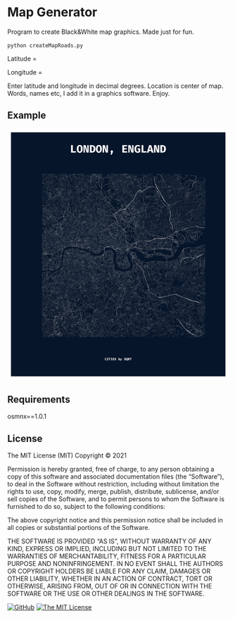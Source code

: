 # Map Generator
Program to create Black&White map graphics. Made just for fun.
```
python createMapRoads.py
```
Latitude =

Longitude =

Enter latitude and longitude in decimal degrees. Location is center of map. Words, names etc, I add it in a graphics software.
Enjoy.
## Example
![alt text](jpg/london_01.jpg)

## Requirements

osmnx==1.0.1

## License
The MIT License (MIT)
Copyright © 2021 <copyright holders>

Permission is hereby granted, free of charge, to any person obtaining a copy of this software and associated documentation files (the “Software”), to deal in the Software without restriction, including without limitation the rights to use, copy, modify, merge, publish, distribute, sublicense, and/or sell copies of the Software, and to permit persons to whom the Software is furnished to do so, subject to the following conditions:

The above copyright notice and this permission notice shall be included in all copies or substantial portions of the Software.

THE SOFTWARE IS PROVIDED “AS IS”, WITHOUT WARRANTY OF ANY KIND, EXPRESS OR IMPLIED, INCLUDING BUT NOT LIMITED TO THE WARRANTIES OF MERCHANTABILITY, FITNESS FOR A PARTICULAR PURPOSE AND NONINFRINGEMENT. IN NO EVENT SHALL THE AUTHORS OR COPYRIGHT HOLDERS BE LIABLE FOR ANY CLAIM, DAMAGES OR OTHER LIABILITY, WHETHER IN AN ACTION OF CONTRACT, TORT OR OTHERWISE, ARISING FROM, OUT OF OR IN CONNECTION WITH THE SOFTWARE OR THE USE OR OTHER DEALINGS IN THE SOFTWARE.


[![GitHub](https://img.shields.io/tokei/lines/github/Kw4dr4t/maps_sqrt)](https://github.com/Kw4dr4t/maps_sqrt) [![The MIT License](https://img.shields.io/badge/license-MIT-orange.svg?style=flat-square)](http://opensource.org/licenses/MIT)


